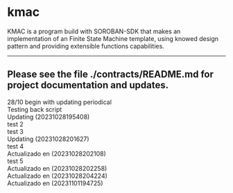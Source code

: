 # kmac
KMAC is a program build with SOROBAN-SDK that makes an  implementation of an Finite State Machine template,  using knowed design pattern and providing extensible functions capabilities.

--------------------------------------------------------------------------------
Please see the file ./contracts/README.md for project documentation and updates.
--------------------------------------------------------------------------------

28/10 begin with updating periodical <br />
Testing back script <br />
Updating (20231028195408) <br />
test 2 <br />
test 3 <br />
Updating (20231028201627) <br />
test 4 <br />
Actualizado en (20231028202108) <br />
test 5 <br />
Actualizado en (20231028202258) <br />
Actualizado en (20231028204224) <br />
Actualizado en (20231101194725)
